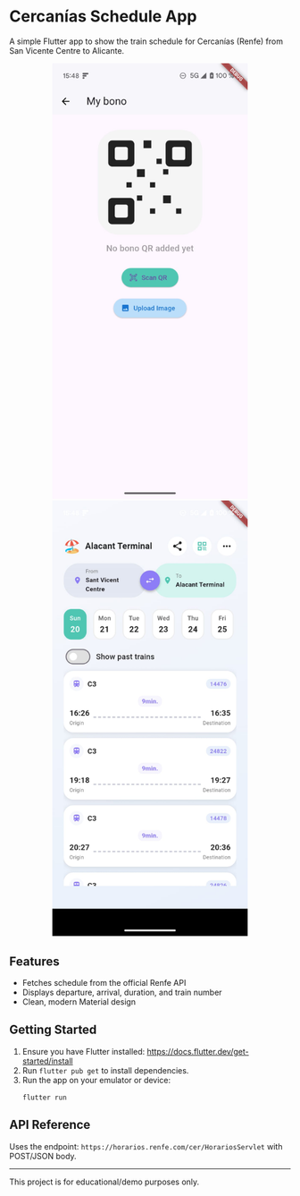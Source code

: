 # Cercanías Schedule App

A simple Flutter app to show the train schedule for Cercanías (Renfe) from San Vicente Centre to Alicante.

<p align="center">
  <img src=".github/assets/WhatsApp%20Image%202025-04-20%20at%2015.48.46.jpeg" alt="Cercanías Schedule Screenshot 1" width="350" />
  <img src=".github/assets/WhatsApp%20Image%202025-04-20%20at%2015.48.46%20(1).jpeg" alt="Cercanías Schedule Screenshot 2" width="350" />
</p>

## Features
- Fetches schedule from the official Renfe API
- Displays departure, arrival, duration, and train number
- Clean, modern Material design

## Getting Started
1. Ensure you have Flutter installed: https://docs.flutter.dev/get-started/install
2. Run `flutter pub get` to install dependencies.
3. Run the app on your emulator or device:
   ```
   flutter run
   ```

## API Reference
Uses the endpoint: `https://horarios.renfe.com/cer/HorariosServlet` with POST/JSON body.

---

This project is for educational/demo purposes only.
